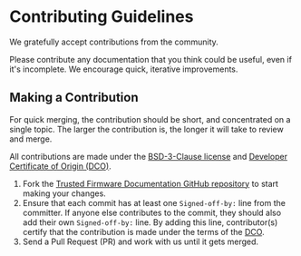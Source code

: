 # Contributing Guidelines
We gratefully accept contributions from the community.

Please contribute any documentation that you think could be useful, even if
it's incomplete. We encourage quick, iterative improvements.

## Making a Contribution
For quick merging, the contribution should be short, and concentrated on a
single topic. The larger the contribution is, the longer it will take to review
and merge.

All contributions are made under the [BSD-3-Clause license](LICENSE) and
[Developer Certificate of Origin (DCO)](dco.txt).

1. Fork the [Trusted Firmware Documentation GitHub repository](https://github.com/TrustedFirmware/tf_docs)
   to start making your changes.
1. Ensure that each commit has at least one `Signed-off-by:` line from the
   committer. If anyone else contributes to the commit, they should also add
   their own `Signed-off-by:` line. By adding this line, contributor(s) certify
   that the contribution is made under the terms of the [DCO](dco.txt).
1. Send a Pull Request (PR) and work with us until it gets merged.
